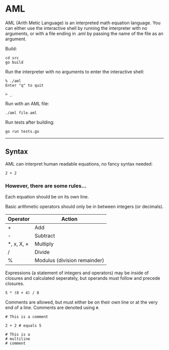 # AML

AML (Arith Metic Language) is an interpreted math equation language. You can either use the interactive shell by running
the interpreter with no arguments, or with a file ending in .aml by passing the name of the file as an argument.

Build:

```console
cd src
go build
```

Run the interpreter with no arguments to enter the interactive shell:

```console
% ./aml
Enter "q" to quit

> _
```

Run with an AML file:

```console
./aml file.aml
```

Run tests after building:

```console
go run tests.go
```

---

## Syntax

AML can interpret human readable equations, no fancy syntax needed: 

```aml
2 + 2
```

### However, there are some rules...

Each equation should be on its own line.

Basic arithmetic operators should only be in between integers (or decimals).

| Operator   | Action                       |
|------------|------------------------------|
| +          | Add                          |
| -          | Subtract                     |
| *, x, X, × | Multiply                     |
| /          | Divide                       |
| %          | Modulus (division remainder) |

Expressions (a statement of integers and operators) may be inside of closures and calculated seperately, but operands
must follow and precede closures.

```aml
5 * (8 + 4) / 8
```

Comments are allowed, but must either be on their own line or at the very end of a line. Comments are denoted using `#`.

```aml
# This is a comment

2 + 2 # equals 5

# This is a
# multiline
# comment
```
